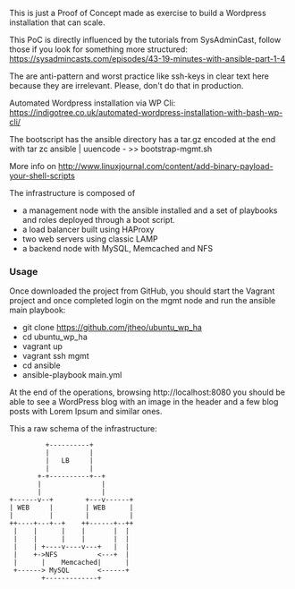 This is just a Proof of Concept made as exercise to build a Wordpress installation that can scale.

This PoC is directly influenced by the tutorials from SysAdminCast, follow those if you look for something more structured:
https://sysadmincasts.com/episodes/43-19-minutes-with-ansible-part-1-4

The are anti-pattern and worst practice like ssh-keys in clear text here because they are irrelevant.
Please, don't do that in production.

Automated Wordpress installation via WP Cli: https://indigotree.co.uk/automated-wordpress-installation-with-bash-wp-cli/


The bootscript has the ansible directory has a tar.gz encoded at the end with
tar zc ansible | uuencode - >> bootstrap-mgmt.sh

More info on http://www.linuxjournal.com/content/add-binary-payload-your-shell-scripts


The infrastructure is composed of
- a management node with the ansible installed and a set of playbooks and roles deployed through a boot script.
- a load balancer built using HAProxy
- two web servers using classic LAMP
- a backend node with MySQL, Memcached and NFS

### Usage
Once downloaded the project from GitHub, you should start the Vagrant project and once completed login on the mgmt node and run the ansible main playbook: 
- git clone https://github.com/jtheo/ubuntu_wp_ha
- cd ubuntu_wp_ha
- vagrant up
- vagrant ssh mgmt
- cd ansible
- ansible-playbook main.yml

At the end of the operations, browsing http://localhost:8080 you should be able to see a WordPress blog with an image in the header and a few blog posts with Lorem Ipsum and similar ones.

This a raw schema of the infrastructure:

             +----------+
             |          |
             |   LB     |
             |          |
           +-+----------+--+
           |               |
           |               |
    +------v--+        +---v------+
    | WEB     |        | WEB      |
    |         |        |          |
    ++----+---+--+    ++------+--++
     |    |      |    |       |  |
     |    |      |    |       |  |
     |    | +----v----v---+   |  |
     |    +->NFS          <---+  |
     |      |    Memcached|      |
     +------> MySQL       <------+
            +-------------+
